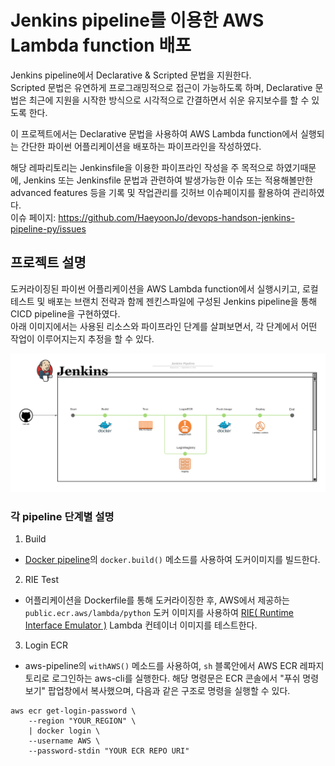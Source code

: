 # Jenkins pipeline를 이용한 AWS Lambda function 배포

Jenkins pipeline에서 Declarative & Scripted 문법을 지원한다.  
Scripted 문법은 유연하게 프로그래밍적으로 접근이 가능하도록 하며, Declarative 문법은 최근에 지원을 시작한 방식으로 시각적으로 간결하면서 쉬운 유지보수를 할 수 있도록 한다.

이 프로젝트에서는 Declarative 문법을 사용하여 AWS Lambda function에서 실행되는 간단한 파이썬 어플리케이션을 배포하는 파이프라인을 작성하였다.

해당 레파리토리는 Jenkinsfile을 이용한 파이프라인 작성을 주 목적으로 하였기때문에, Jenkins 또는 Jenkinsfile 문법과 관련하여 발생가능한 이슈 또는 적용해볼만한 advanced features 등을 기록 및 작업관리를 깃허브 이슈페이지를 활용하여 관리하였다.  
이슈 페이지: https://github.com/HaeyoonJo/devops-handson-jenkins-pipeline-py/issues


## 프로젝트 설명

도커라이징된 파이썬 어플리케이션을 AWS Lambda function에서 실행시키고, 로컬 테스트 및 배포는 브랜치 전략과 함께 젠킨스파일에 구성된 Jenkins pipeline을 통해 CICD pipeline을 구현하였다.  
아래 이미지에서는 사용된 리소스와 파이프라인 단계를 살펴보면서, 각 단계에서 어떤 작업이 이루어지는지 추정을 할 수 있다.  

<img src="./images/jenkins_pipeline.png" width="1000">

<!-- Another way to add image source>
<!-- ![jenkins-pipeline](./images/jenkins_pipeline.png)

<style type="text/css">
    img {
        width: 1000px;
    }
</style> -->

### 각 pipeline 단계별 설명

1. Build

- [Docker pipeline](https://plugins.jenkins.io/docker-workflow/)의 `docker.build()` 메소드를 사용하여 도커이미지를 빌드한다.

2. RIE Test

- 어플리케이션을 Dockerfile를 통해 도커라이징한 후, AWS에서 제공하는 `public.ecr.aws/lambda/python` 도커 이미지를 사용하여 [RIE( Runtime Interface Emulator )](https://docs.aws.amazon.com/lambda/latest/dg/images-test.html) Lambda 컨테이너 이미지를 테스트한다.

3. Login ECR

- aws-pipeline의 `withAWS()` 메소드를 사용하여, `sh` 블록안에서 AWS ECR 레파지토리로 로그인하는 aws-cli를 실행한다. 해당 명령문은 ECR 콘솔에서 "푸쉬 명령 보기" 팝업창에서 복사했으며, 다음과 같은 구조로 명령을 실행할 수 있다.
```
aws ecr get-login-password \
    --region "YOUR_REGION" \
    | docker login \
    --username AWS \
    --password-stdin "YOUR ECR REPO URI"
```
